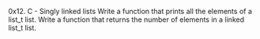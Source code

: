 0x12. C - Singly linked lists
Write a function that prints all the elements of a list_t list.
Write a function that returns the number of elements in a linked list_t list.
